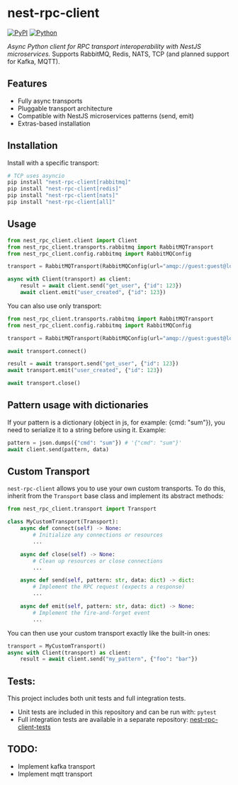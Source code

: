 # nest-rpc-client

[![PyPI](https://img.shields.io/pypi/v/nest-rpc-client?color=blue)](https://pypi.org/project/nest-rpc-client/)
[![Python](https://img.shields.io/pypi/pyversions/nest-rpc-client)](https://pypi.org/project/nest-rpc-client/)

*Async Python client for RPC transport interoperability with NestJS microservices.*
Supports RabbitMQ, Redis, NATS, TCP (and planned support for Kafka, MQTT).

## Features

- Fully async transports
- Pluggable transport architecture
- Compatible with NestJS microservices patterns (send, emit)
- Extras-based installation

## Installation

Install with a specific transport:

```bash
# TCP uses asyncio
pip install "nest-rpc-client[rabbitmq]"
pip install "nest-rpc-client[redis]"
pip install "nest-rpc-client[nats]"
pip install "nest-rpc-client[all]"
```

## Usage

```python
from nest_rpc_client.client import Client
from nest_rpc_client.transports.rabbitmq import RabbitMQTransport
from nest_rpc_client.config.rabbitmq import RabbitMQConfig

transport = RabbitMQTransport(RabbitMQConfig(url="amqp://guest:guest@localhost/", queue="rpc_queue"))

async with Client(transport) as client:
    result = await client.send("get_user", {"id": 123})
    await client.emit("user_created", {"id": 123})
```

You can also use only transport:

```python
from nest_rpc_client.transports.rabbitmq import RabbitMQTransport
from nest_rpc_client.config.rabbitmq import RabbitMQConfig

transport = RabbitMQTransport(RabbitMQConfig(url="amqp://guest:guest@localhost/", queue="rpc_queue"))

await transport.connect()

result = await transport.send("get_user", {"id": 123})
await transport.emit("user_created", {"id": 123})

await transport.close()
```


## Pattern usage with dictionaries

If your pattern is a dictionary (object in js, for example: {cmd: "sum"}), you need to serialize it to a string before using it.
Example:

```python
pattern = json.dumps({"cmd": "sum"}) # '{"cmd": "sum"}'
await client.send(pattern, data)
```


## Custom Transport

`nest-rpc-client` allows you to use your own custom transports. To do this, inherit from the `Transport` base class and implement its abstract methods:

```python
from nest_rpc_client.transport import Transport

class MyCustomTransport(Transport):
    async def connect(self) -> None:
        # Initialize any connections or resources
        ...

    async def close(self) -> None:
        # Clean up resources or close connections
        ...

    async def send(self, pattern: str, data: dict) -> dict:
        # Implement the RPC request (expects a response)
        ...

    async def emit(self, pattern: str, data: dict) -> None:
        # Implement the fire-and-forget event
        ...
```

You can then use your custom transport exactly like the built-in ones:

```python
transport = MyCustomTransport()
async with Client(transport) as client:
    result = await client.send("my_pattern", {"foo": "bar"})
```

## Tests:

This project includes both unit tests and full integration tests.

- Unit tests are included in this repository and can be run with: `pytest`
- Full integration tests are available in a separate repository: [nest-rpc-client-tests](https://github.com/urazmaxambetovserik/nest-rpc-client-tests)

## TODO:

- Implement kafka transport
- Implement mqtt transport
